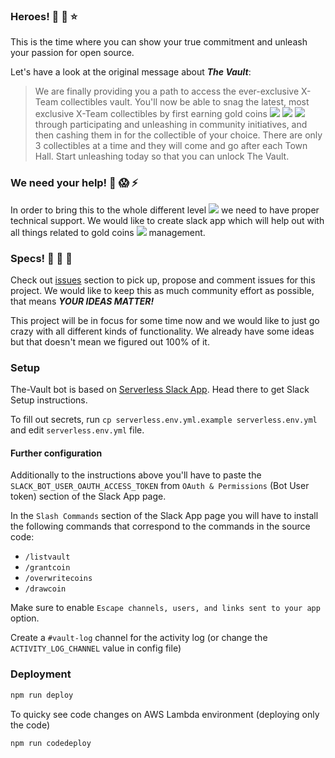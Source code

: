 ### Heroes! :bow: :muscle: :star:

This is the time where you can show your true commitment and unleash your passion for open source.

Let's have a look at the original message about ***The Vault***:

>We are finally providing you a path to access the ever-exclusive X-Team collectibles vault. You'll now be able to snag the latest, most exclusive X-Team collectibles by first earning gold coins ![](https://raw.githubusercontent.com/snipe/awesome-emoji/master/mario/Coin-Pip.gif) ![](https://raw.githubusercontent.com/snipe/awesome-emoji/master/mario/Coin-Pip.gif) ![](https://raw.githubusercontent.com/snipe/awesome-emoji/master/mario/Coin-Pip.gif) through participating and unleashing in community initiatives, and then cashing them in for the collectible of your choice. There are only 3 collectibles at a time and they will come and go after each Town Hall. Start unleashing today so that you can unlock The Vault.

### We need your help! :fire_engine: :scream: :zap:

In order to bring this to the whole different level ![](https://github.com/snipe/awesome-emoji/blob/master/mario/toad.gif?raw=true) we need to have proper technical support. We would like to create slack app which will help out with all things related to gold coins ![](https://raw.githubusercontent.com/snipe/awesome-emoji/master/mario/Coin-Pip.gif) management.

### Specs! :pencil: :green_book: :card_index:

Check out [issues](https://github.com/x-team/the-vault/issues) section to pick up, propose and comment issues for this project. We would like to keep this as much community effort as possible, that means ***YOUR IDEAS MATTER!***

This project will be in focus for some time now and we would like to just go crazy with all different kinds of functionality. We already have some ideas but that doesn't mean we figured out 100% of it.


### Setup

The-Vault bot is based on [Serverless Slack App](https://github.com/johnagan/serverless-slack-app). Head there to get Slack Setup instructions.

To fill out secrets, run `cp serverless.env.yml.example serverless.env.yml` and edit `serverless.env.yml` file.

#### Further configuration

Additionally to the instructions above you'll have to paste the `SLACK_BOT_USER_OAUTH_ACCESS_TOKEN` from `OAuth & Permissions` (Bot User token) section of the Slack App page.

In the `Slash Commands` section of the Slack App page you will have to install the following commands that correspond to the commands in the source code:
- `/listvault`
- `/grantcoin`
- `/overwritecoins`
- `/drawcoin`

Make sure to enable `Escape channels, users, and links sent to your app` option.

Create a `#vault-log` channel for the activity log (or change the `ACTIVITY_LOG_CHANNEL` value in config file)

### Deployment

```bash
npm run deploy
```

To quicky see code changes on AWS Lambda environment (deploying only the code)
```bash
npm run codedeploy
```
